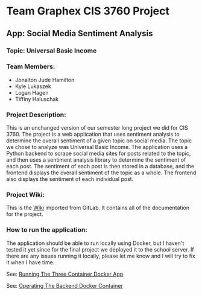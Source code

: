 # Team Graphex CIS 3760 Project

## App: Social Media Sentiment Analysis

### Topic: Universal Basic Income

### Team Members:
- Jonalton Jude Hamilton
- Kyle Lukaszek
- Logan Hagen
- Tiffiny Haluschak

### Project Description:

This is an unchanged version of our semester long project we did for CIS 3760. The project is a web application that uses sentiment analysis to determine the overall sentiment of a given topic on social media. The topic we chose to analyze was Universal Basic Income. The application uses a Python backend to scrape social media sites for posts related to the topic, and then uses a sentiment analysis library to determine the sentiment of each post. The sentiment of each post is then stored in a database, and the frontend displays the overall sentiment of the topic as a whole. The frontend also displays the sentiment of each individual post.

### Project Wiki:

This is the [Wiki](ubi.wiki/Home.md) imported from GitLab. It contains all of the documentation for the project.

### How to run the application:

The application should be able to run locally using Docker, but I haven't tested it yet since for the final project we deployed it to the school server. If there are any issues running it locally, please let me know and I will try to fix it when I have time.

See: [Running The Three Container Docker App](ubi.wiki/Running-The-Three-Container-Docker-App.md)

See: [Operating The Backend Docker Container](ubi.wiki/Operating-The-Backend-Docker-Container.md)


